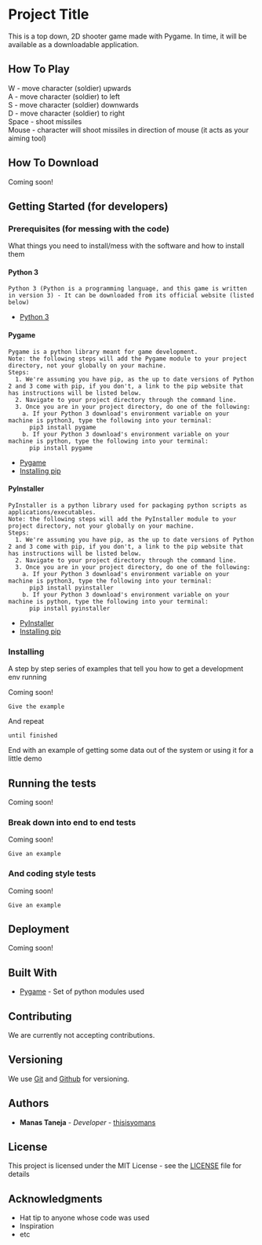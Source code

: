 # Project Title

This is a top down, 2D shooter game made with Pygame. In time, it will be available as a downloadable application.

## How To Play

W - move character (soldier) upwards\
A - move character (soldier) to left\
S - move character (soldier) downwards\
D - move character (soldier) to right\
Space - shoot missiles\
Mouse - character will shoot missiles in direction of mouse (it acts as your aiming tool)

## How To Download

Coming soon!

## Getting Started (for developers)

### Prerequisites (for messing with the code)

What things you need to install/mess with the software and how to install them

#### Python 3

```
Python 3 (Python is a programming language, and this game is written in version 3) - It can be downloaded from its official website (listed below)
```
* [Python 3](https://www.python.org/downloads/)

#### Pygame

```
Pygame is a python library meant for game development.
Note: the following steps will add the Pygame module to your project directory, not your globally on your machine.
Steps:
  1. We're assuming you have pip, as the up to date versions of Python 2 and 3 come with pip, if you don't, a link to the pip website that has instructions will be listed below.
  2. Navigate to your project directory through the command line.
  3. Once you are in your project directory, do one of the following:
    a. If your Python 3 download's environment variable on your machine is python3, type the following into your terminal:
      pip3 install pygame
    b. If your Python 3 download's environment variable on your machine is python, type the following into your terminal:
      pip install pygame
```
* [Pygame](www.pygame.org)
* [Installing pip](https://pip.pypa.io/en/stable/installing/)

#### PyInstaller

```
PyInstaller is a python library used for packaging python scripts as applications/executables.
Note: the following steps will add the PyInstaller module to your project directory, not your globally on your machine.
Steps:
  1. We're assuming you have pip, as the up to date versions of Python 2 and 3 come with pip, if you don't, a link to the pip website that has instructions will be listed below.
  2. Navigate to your project directory through the command line.
  3. Once you are in your project directory, do one of the following:
    a. If your Python 3 download's environment variable on your machine is python3, type the following into your terminal:
      pip3 install pyinstaller
    b. If your Python 3 download's environment variable on your machine is python, type the following into your terminal:
      pip install pyinstaller
```
* [PyInstaller](http://www.pyinstaller.org/)
* [Installing pip](https://pip.pypa.io/en/stable/installing/)

### Installing

A step by step series of examples that tell you how to get a development env running

Coming soon!

```
Give the example
```

And repeat

```
until finished
```

End with an example of getting some data out of the system or using it for a little demo

## Running the tests

Coming soon!

### Break down into end to end tests

Coming soon!

```
Give an example
```

### And coding style tests

Coming soon!

```
Give an example
```

## Deployment

Coming soon!

## Built With

* [Pygame](www.pygame.org) - Set of python modules used

## Contributing

We are currently not accepting contributions.

## Versioning

We use [Git](https://git-scm.com/) and [Github](https://github.com) for versioning.

## Authors

* **Manas Taneja** - *Developer* - [thisisyomans](https://github.com/thisisyomans)

## License

This project is licensed under the MIT License - see the [LICENSE](LICENSE) file for details

## Acknowledgments

* Hat tip to anyone whose code was used
* Inspiration
* etc
